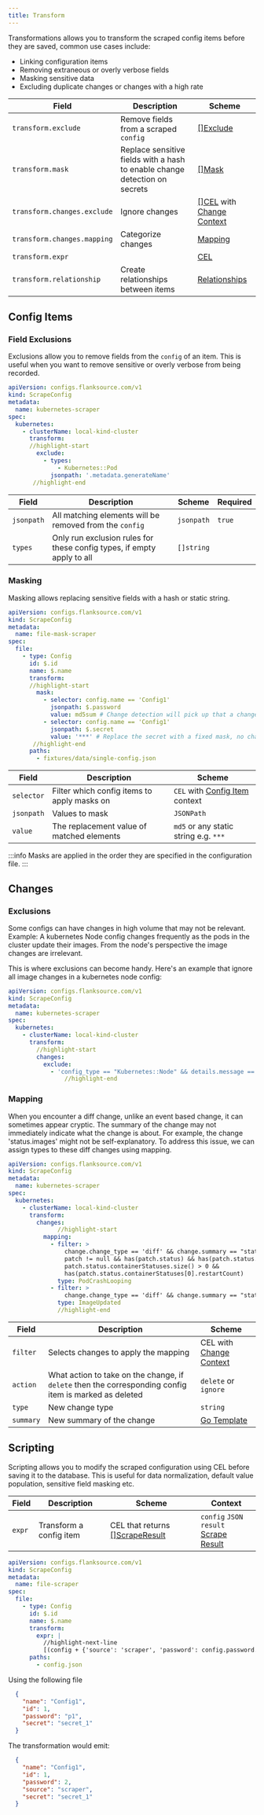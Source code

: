 ```yaml
---
title: Transform
---
```


Transformations allows you to transform the scraped config items before they are saved, common use cases include:

- Linking configuration items
- Removing extraneous or overly verbose fields
- Masking sensitive data
- Excluding duplicate changes or changes with a high rate


| Field                       | Description                                                  | Scheme                                                       |
| --------------------------- | ------------------------------------------------------------ | ------------------------------------------------------------ |
| `transform.exclude`         | Remove fields from a scraped `config`                        | [[]Exclude](#field-exclusions)                               |
| `transform.mask`            | Replace sensitive fields with a hash to enable change detection on secrets | [[]Mask](#masking)                                           |
| `transform.changes.exclude` | Ignore changes                                               | [[]CEL](#exclusions) with [Change Context](/reference/config-db/changes) |
| `transform.changes.mapping` | Categorize changes                                           | [Mapping](#mapping)                                          |
| `transform.expr`            |                                                              | [CEL](/reference/scripting/cel)                              |
| `transform.relationship`    | Create relationships between items                           | [Relationships](./relationships)                             |

## Config Items

### Field Exclusions

Exclusions allow you to remove fields from the `config` of an item. This is useful when you want to remove sensitive or overly verbose from being recorded.

```yaml title="kubernetes-exclude-superfluous-fields.yaml"
apiVersion: configs.flanksource.com/v1
kind: ScrapeConfig
metadata:
  name: kubernetes-scraper
spec:
  kubernetes:
    - clusterName: local-kind-cluster
      transform:
      //highlight-start
        exclude:
          - types:
              - Kubernetes::Pod
            jsonpath: '.metadata.generateName'
       //highlight-end
```

| Field      | Description                                                  | Scheme                                            | Required |
| ---------- | ------------------------------------------------------------ | ------------------------------------------------- | -------- |
| `jsonpath` | All matching elements will be removed from the `config`      | <CommonLink to="jsonpath">`jsonpath`</CommonLink> | `true`   |
| `types`    | Only run exclusion rules for these config types, if empty apply to all | `[]string`                                        |          |

### Masking

Masking allows replacing sensitive fields with a hash or static string.

```yaml title="file-mask-scraper.yaml"
apiVersion: configs.flanksource.com/v1
kind: ScrapeConfig
metadata:
  name: file-mask-scraper
spec:
  file:
    - type: Config
      id: $.id
      name: $.name
      transform:
      //highlight-start
        mask:
          - selector: config.name == 'Config1'
            jsonpath: $.password
            value: md5sum # Change detection will pick up that a change has occurred, but not what the change was
          - selector: config.name == 'Config1'
            jsonpath: $.secret
            value: '***' # Replace the secret with a fixed mask, no change detection will be possible
       //highlight-end
      paths:
        - fixtures/data/single-config.json
```

| Field      | Description                                 | Scheme                                                       |
| ---------- | ------------------------------------------- | ------------------------------------------------------------ |
| `selector` | Filter which config items to apply masks on | <CommonLink to="cel">`CEL`</CommonLink> with [Config Item](/reference/config-db) context |
| `jsonpath` | Values to mask                              | <CommonLink to="jsonpath">`JSONPath`</CommonLink>            |
| `value`    | The replacement value of matched elements   | `md5` or any static string e.g. `***`                        |

:::info
Masks are applied in the order they are specified in the configuration file.
:::

## Changes

### Exclusions

Some configs can have changes in high volume that may not be relevant. Example: A kubernetes Node config changes frequently as the pods in the cluster update their images. From the node's perspective the image changes are irrelevant.

This is where exclusions can become handy. Here's an example that ignore all image changes in a kubernetes node config:

```yaml title="kubernetes-scraper.yaml"
apiVersion: configs.flanksource.com/v1
kind: ScrapeConfig
metadata:
  name: kubernetes-scraper
spec:
  kubernetes:
    - clusterName: local-kind-cluster
      transform:
      	//highlight-start
        changes:
          exclude:
            - 'config_type == "Kubernetes::Node" && details.message == "status.images"'
				//highlight-end
```

### Mapping

When you encounter a diff change, unlike an event based change, it can sometimes appear cryptic. The summary of the change may not immediately indicate what the change is about. For example, the change 'status.images' might not be self-explanatory. To address this issue, we can assign types to these diff changes using mapping.

```yaml title="kubernetes-scraper.yaml"
apiVersion: configs.flanksource.com/v1
kind: ScrapeConfig
metadata:
  name: kubernetes-scraper
spec:
  kubernetes:
    - clusterName: local-kind-cluster
      transform:
        changes:
              //highlight-start
          mapping:
            - filter: >
                change.change_type == 'diff' && change.summary == "status.containerStatuses" &&
                patch != null && has(patch.status) && has(patch.status.containerStatuses) &&
                patch.status.containerStatuses.size() > 0 &&
                has(patch.status.containerStatuses[0].restartCount)
              type: PodCrashLooping
            - filter: >
                change.change_type == 'diff' && change.summary == "status.images" && config.kind == "Node"
              type: ImageUpdated
              //highlight-end
```

| Field     | Description                                                  | Scheme                                                       |
| --------- | ------------------------------------------------------------ | ------------------------------------------------------------ |
| `filter`  | Selects changes to apply the mapping                         | <CommonLink to="cel">CEL</CommonLink> with [Change Context](/reference/config-db/changes) |
| `action`  | What action to take on the change, if `delete` then the corresponding config item is marked as deleted | `delete` or `ignore`                                         |
| `type`    | New change type                                              | `string`                                                     |
| `summary` | New summary of the change                                    | [Go Template](/reference/scripting/template)                 |

## Scripting

Scripting allows you to modify the scraped configuration using CEL before saving it to the database. This is useful for data normalization, default value population, sensitive field masking etc.

| Field  | Description             | Scheme                                                       | Context                                                      |
| ------ | ----------------------- | ------------------------------------------------------------ | ------------------------------------------------------------ |
| `expr` | Transform a config item | <CommonLink to="cel">CEL</CommonLink> that returns [[]ScrapeResult](/reference/config-db/scrape-result) | `config`  `JSON`<br/>`result` [Scrape Result](/reference/config-db/scrape-result) |

```yaml title="file-scraper.yaml"
apiVersion: configs.flanksource.com/v1
kind: ScrapeConfig
metadata:
  name: file-scraper
spec:
  file:
    - type: Config
      id: $.id
      name: $.name
      transform:
        expr: |
          //highlight-next-line
          [(config + {'source': 'scraper', 'password': config.password.size()})].toJSON()
      paths:
        - config.json
```

Using the following file

```json title=config.json
  {
    "name": "Config1",
    "id": 1,
    "password": "p1",
    "secret": "secret_1"
  }
```

The transformation would emit:

```json
  {
    "name": "Config1",
    "id": 1,
    "password": 2,
    "source": "scraper",
    "secret": "secret_1"
  }
```
